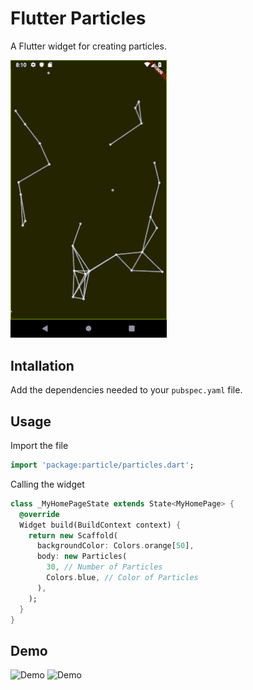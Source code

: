 # Flutter Particles

A Flutter widget for creating particles.

<img src="https://github.com/Aleadinglight/Flutter-Particle/blob/master/demo_gif/original.gif" width="250" />

## Intallation

Add the dependencies needed to your `pubspec.yaml` file.

## Usage

Import the file

```dart
import 'package:particle/particles.dart';
```

Calling the widget

```dart
class _MyHomePageState extends State<MyHomePage> {
  @override
  Widget build(BuildContext context) {
    return new Scaffold(
      backgroundColor: Colors.orange[50],
      body: new Particles(
        30, // Number of Particles
        Colors.blue, // Color of Particles
      ),
    );
  }
}
```

## Demo

![Demo](../master/demo_gif/red.gif)
![Demo](../master/demo_gif/white_blue.gif)